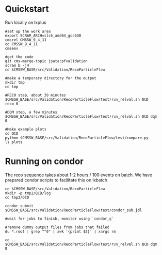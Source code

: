 
# Quickstart

Run locally on lxplus
~~~
#set up the work area
export SCRAM_ARCH=slc6_amd64_gcc630
cmsrel CMSSW_9_4_11
cd CMSSW_9_4_11
cmsenv

#get the code
git cms-merge-topic jpata:pfvalidation
scram b -j4
cd $CMSSW_BASE/src/Validation/RecoParticleFlow

#make a temporary directory for the output
mkdir tmp
cd tmp

#RECO step, about 30 minutes
$CMSSW_BASE/src/Validation/RecoParticleFlow/test/run_relval.sh QCD reco 0

#DQM step, a few minutes
$CMSSW_BASE/src/Validation/RecoParticleFlow/test/run_relval.sh QCD dqm 0

#Make example plots
cd QCD
python $CMSSW_BASE/src/Validation/RecoParticleFlow/test/compare.py
ls plots

~~~


# Running on condor

The reco sequence takes about 1-2 hours / 100 events on batch. We have prepared condor scripts to facilitate this on lxbatch. 
~~~
cd $CMSSW_BASE/src/Validation/RecoParticleFlow
mkdir -p tmp2/QCD/log
cd tmp2/QCD

condor_submit $CMSSW_BASE/src/Validation/RecoParticleFlow/test/condor_sub.jdl

#wait for jobs to finish, monitor using `condor_q`

#remove dummy output files from jobs that failed
du *.root | grep "^0" | awk '{print $2}' | xargs rm

cd ..
$CMSSW_BASE/src/Validation/RecoParticleFlow/test/run_relval.sh QCD dqm 0
~~~
